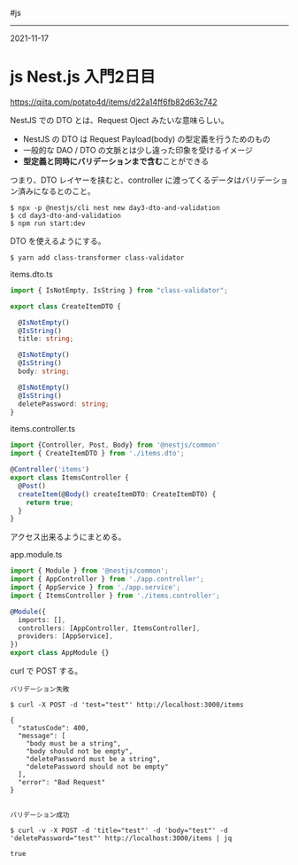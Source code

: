 #js

---
2021-11-17

# js Nest.js 入門2日目

https://qiita.com/potato4d/items/d22a14ff6fb82d63c742

NestJS での DTO とは、Request Oject みたいな意味らしい。

-   NestJS の DTO は Request Payload(body) の型定義を行うためのもの
-   一般的な DAO / DTO の文脈とは少し違った印象を受けるイメージ
-   **型定義と同時にバリデーションまで含む**ことができる

つまり、DTO レイヤーを挟むと、controller に渡ってくるデータはバリデーション済みになるとのこと。


```shell
$ npx -p @nestjs/cli nest new day3-dto-and-validation
$ cd day3-dto-and-validation
$ npm run start:dev
```

DTO を使えるようにする。

```shell
$ yarn add class-transformer class-validator
```


items.dto.ts

```ts
import { IsNotEmpty, IsString } from "class-validator";

export class CreateItemDTO {

  @IsNotEmpty()
  @IsString()
  title: string;

  @IsNotEmpty()
  @IsString()
  body: string;

  @IsNotEmpty()
  @IsString()
  deletePassword: string;
}
```

items.controller.ts

```ts
import {Controller, Post, Body} from '@nestjs/common'
import { CreateItemDTO } from './items.dto';

@Controller('items')
export class ItemsController {
  @Post()
  createItem(@Body() createItemDTO: CreateItemDTO) {
    return true;
  }
}
```

アクセス出来るようにまとめる。

app.module.ts

```ts
import { Module } from '@nestjs/common';
import { AppController } from './app.controller';
import { AppService } from './app.service';
import { ItemsController } from './items.controller';

@Module({
  imports: [],
  controllers: [AppController, ItemsController],
  providers: [AppService],
})
export class AppModule {}

```


curl で POST する。
```shell
バリデーション失敗

$ curl -X POST -d 'test="test"' http://localhost:3000/items

{
  "statusCode": 400,
  "message": [
    "body must be a string",
    "body should not be empty",
    "deletePassword must be a string",
    "deletePassword should not be empty"
  ],
  "error": "Bad Request"
}


バリデーション成功

$ curl -v -X POST -d 'title="test"' -d 'body="test"' -d 'deletePassword="test"' http://localhost:3000/items | jq

true
```





